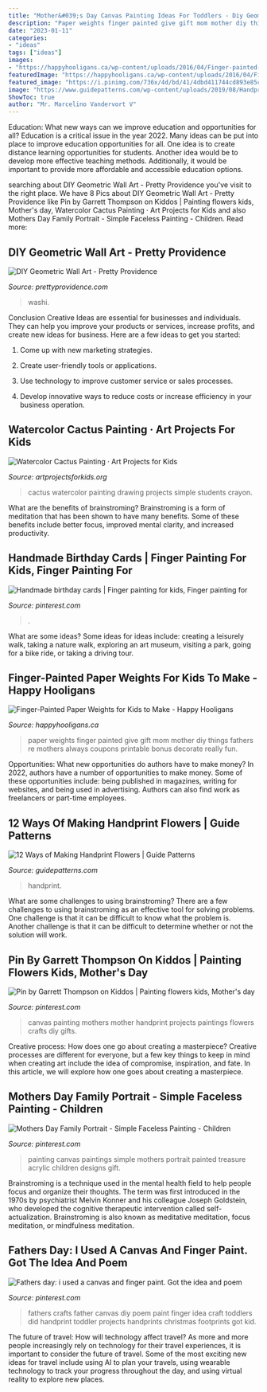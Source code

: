 ```yaml
---
title: "Mother&#039;s Day Canvas Painting Ideas For Toddlers - Diy Geometric Wall Art"
description: "Paper weights finger painted give gift mom mother diy things fathers re mothers always coupons printable bonus decorate really fun"
date: "2023-01-11"
categories:
- "ideas"
tags: ["ideas"]
images:
- "https://happyhooligans.ca/wp-content/uploads/2016/04/Finger-painted-paper-weights-a-great-gift-for-kids-to-make-and-give-for-Mothers-Day-Fathers-Day-or-any-time-they-want-to-give-a-homemade-gift-to-someone-special.-.jpg"
featuredImage: "https://happyhooligans.ca/wp-content/uploads/2016/04/Finger-painted-paper-weights-a-great-gift-for-kids-to-make-and-give-for-Mothers-Day-Fathers-Day-or-any-time-they-want-to-give-a-homemade-gift-to-someone-special.-.jpg"
featured_image: "https://i.pinimg.com/736x/4d/bd/41/4dbd411744cd893e85ca56f47629d889.jpg?b=t"
image: "https://www.guidepatterns.com/wp-content/uploads/2019/08/Handprint-Flower-Craft-Preschool.jpg"
ShowToc: true
author: "Mr. Marcelino Vandervort V"
---
```



Education: What new ways can we improve education and opportunities for all?
Education is a critical issue in the year 2022. Many ideas can be put into place to improve education opportunities for all. One idea is to create distance learning opportunities for students. Another idea would be to develop more effective teaching methods. Additionally, it would be important to provide more affordable and accessible education options.

	

		
searching about DIY Geometric Wall Art - Pretty Providence you've visit to the right place. We have 8 Pics about DIY Geometric Wall Art - Pretty Providence like Pin by Garrett Thompson on Kiddos | Painting flowers kids, Mother&#039;s day, Watercolor Cactus Painting · Art Projects for Kids and also Mothers Day Family Portrait - Simple Faceless Painting - Children. Read more:
		
    
## DIY Geometric Wall Art - Pretty Providence

<img loading=lazy src="https://prettyprovidence.com/wp-content/uploads/2013/03/geo-art-after.jpg" onerror="this.onerror=null;this.src='https://tse2.mm.bing.net/th?id=OIP.owx-UvB1uTU7_K8obhDOvQHaH5&amp;pid=15.1';" alt="DIY Geometric Wall Art - Pretty Providence">

_Source: prettyprovidence.com_

>washi. 

	

Conclusion
Creative Ideas are essential for businesses and individuals. They can help you improve your products or services, increase profits, and create new ideas for business. Here are a few ideas to get you started:
1. Come up with new marketing strategies.

2. Create user-friendly tools or applications.

3. Use technology to improve customer service or sales processes.

4. Develop innovative ways to reduce costs or increase efficiency in your business operation.

    
## Watercolor Cactus Painting · Art Projects For Kids

<img loading=lazy src="https://artprojectsforkids.org/wp-content/uploads/2015/03/Cactus-Watercolor.jpg" onerror="this.onerror=null;this.src='https://tse3.mm.bing.net/th?id=OIP.pl2xQuybjtdg2oR_26rkFwHaJn&amp;pid=15.1';" alt="Watercolor Cactus Painting · Art Projects for Kids">

_Source: artprojectsforkids.org_

>cactus watercolor painting drawing projects simple students crayon. 

	

What are the benefits of brainstroming?
Brainstroming is a form of meditation that has been shown to have many benefits. Some of these benefits include better focus, improved mental clarity, and increased productivity.

    
## Handmade Birthday Cards | Finger Painting For Kids, Finger Painting For

<img loading=lazy src="https://i.pinimg.com/originals/e1/59/c9/e159c9e5098af941d05136731c753522.jpg" onerror="this.onerror=null;this.src='https://tse2.mm.bing.net/th?id=OIP.uZ_fMTcneS-xgCXoWcmh0AHaJ4&amp;pid=15.1';" alt="Handmade birthday cards | Finger painting for kids, Finger painting for">

_Source: pinterest.com_

>. 

	

What are some ideas?
Some ideas for ideas include: creating a leisurely walk, taking a nature walk, exploring an art museum, visiting a park, going for a bike ride, or taking a driving tour.

    
## Finger-Painted Paper Weights For Kids To Make - Happy Hooligans

<img loading=lazy src="https://happyhooligans.ca/wp-content/uploads/2016/04/Finger-painted-paper-weights-a-great-gift-for-kids-to-make-and-give-for-Mothers-Day-Fathers-Day-or-any-time-they-want-to-give-a-homemade-gift-to-someone-special.-.jpg" onerror="this.onerror=null;this.src='https://tse2.mm.bing.net/th?id=OIP.UTDO50JzXhp1GhZNOXcNxQHaLH&amp;pid=15.1';" alt="Finger-Painted Paper Weights for Kids to Make - Happy Hooligans">

_Source: happyhooligans.ca_

>paper weights finger painted give gift mom mother diy things fathers re mothers always coupons printable bonus decorate really fun. 

	

Opportunities: What new opportunities do authors have to make money?
In 2022, authors have a number of opportunities to make money. Some of these opportunities include: being published in magazines, writing for websites, and being used in advertising. Authors can also find work as freelancers or part-time employees.

    
## 12 Ways Of Making Handprint Flowers | Guide Patterns

<img loading=lazy src="https://www.guidepatterns.com/wp-content/uploads/2019/08/Handprint-Flower-Craft-Preschool.jpg" onerror="this.onerror=null;this.src='https://tse2.mm.bing.net/th?id=OIP.RxvKDr03eCYI137eETXbDQHaLH&amp;pid=15.1';" alt="12 Ways of Making Handprint Flowers | Guide Patterns">

_Source: guidepatterns.com_

>handprint. 

	

What are some challenges to using brainstroming?
There are a few challenges to using brainstroming as an effective tool for solving problems. One challenge is that it can be difficult to know what the problem is. Another challenge is that it can be difficult to determine whether or not the solution will work.

    
## Pin By Garrett Thompson On Kiddos | Painting Flowers Kids, Mother&#039;s Day

<img loading=lazy src="https://i.pinimg.com/originals/d0/6a/90/d06a90bf122786e9028850031c7c0c5e.jpg" onerror="this.onerror=null;this.src='https://tse2.mm.bing.net/th?id=OIP.ysyj3CyEyw3SfzurvChCNQHaJ6&amp;pid=15.1';" alt="Pin by Garrett Thompson on Kiddos | Painting flowers kids, Mother&#039;s day">

_Source: pinterest.com_

>canvas painting mothers mother handprint projects paintings flowers crafts diy gifts. 

	

Creative process: How does one go about creating a masterpiece?
Creative processes are different for everyone, but a few key things to keep in mind when creating art include the idea of compromise, inspiration, and fate. In this article, we will explore how one goes about creating a masterpiece.

    
## Mothers Day Family Portrait - Simple Faceless Painting - Children

<img loading=lazy src="https://i.pinimg.com/736x/4d/bd/41/4dbd411744cd893e85ca56f47629d889.jpg?b=t" onerror="this.onerror=null;this.src='https://tse4.mm.bing.net/th?id=OIP.xNJEOB6V0AMuJ-Rr9U28_AHaLH&amp;pid=15.1';" alt="Mothers Day Family Portrait - Simple Faceless Painting - Children">

_Source: pinterest.com_

>painting canvas paintings simple mothers portrait painted treasure acrylic children designs gift. 

	

Brainstroming is a technique used in the mental health field to help people focus and organize their thoughts. The term was first introduced in the 1970s by psychiatrist Melvin Konner and his colleague Joseph Goldstein, who developed the cognitive therapeutic intervention called self-actualization. Brainstroming is also known as meditative meditation, focus meditation, or mindfulness meditation.

    
## Fathers Day: I Used A Canvas And Finger Paint. Got The Idea And Poem

<img loading=lazy src="https://s-media-cache-ak0.pinimg.com/736x/31/b8/04/31b80421c48add3d602cb8b3d2509531--ideas-for-fathers-day-fathers-day-crafts.jpg" onerror="this.onerror=null;this.src='https://tse3.mm.bing.net/th?id=OIP.JhQglD_xKDKrRRdhkoKQFwHaJ4&amp;pid=15.1';" alt="Fathers day: i used a canvas and finger paint. Got the idea and poem">

_Source: pinterest.com_

>fathers crafts father canvas diy poem paint finger idea craft toddlers did handprint toddler projects handprints christmas footprints got kid. 

	

The future of travel: How will technology affect travel?
As more and more people increasingly rely on technology for their travel experiences, it is important to consider the future of travel. Some of the most exciting new ideas for travel include using AI to plan your travels, using wearable technology to track your progress throughout the day, and using virtual reality to explore new places.

